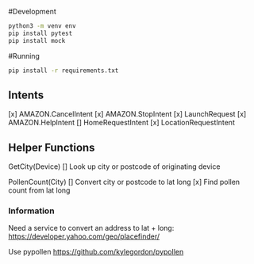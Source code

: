 #Development

```bash
python3 -m venv env
pip install pytest
pip install mock
```

#Running

```bash
pip install -r requirements.txt
```

## Intents

[x] AMAZON.CancelIntent
[x] AMAZON.StopIntent
[x] LaunchRequest
[x] AMAZON.HelpIntent
[] HomeRequestIntent
[x] LocationRequestIntent

## Helper Functions
GetCity(Device)
[] Look up city or postcode of originating device

PollenCount(City)
[] Convert city or postcode to lat long
[x] Find pollen count from lat long

### Information
Need a service to convert an address to lat + long:
https://developer.yahoo.com/geo/placefinder/

Use pypollen
https://github.com/kylegordon/pypollen